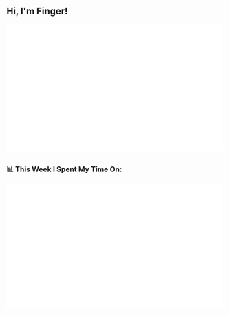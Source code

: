 <h2> Hi, I'm Finger!</h2>

<img align="right" src="https://raw.githubusercontent.com/spianmo/github-stats/master/generated/overview.svg#gh-light-mode-only">

<!-- <img align="right" height="160em" src="https://github-readme-stats-eight-theta.vercel.app/api/top-langs/?username=spianmo&layout=compact&langs_count=8&theme=algolia"/>	 -->
	
```go
package main

type Me struct {
	Name   string
	Job    string
	Code   string
	Skills string
}

func main() {
	me := &Me{
		Name:   "Finger",
		Job:    "Client-side Engineer",
		Code:   "Java, Kotlin, C#, Rust and C++ and Others",
		Skills: "Android, Security, Cross-platform client, NLP, CV, ASR ^o^",
	}
	_ = me
}
```


<h3>📊 This Week I Spent My Time On:</h3>
<img align='right' src="https://raw.githubusercontent.com/spianmo/github-stats/master/generated/languages.svg#gh-light-mode-only">

<!--START_SECTION:waka-->

```txt
Python                 3 hrs 53 mins   ███████▓░░░░░░░░░░░░░░░░░   30.35 %
Kotlin                 2 hrs 35 mins   █████░░░░░░░░░░░░░░░░░░░░   20.23 %
Groovy                 1 hr 38 mins    ███▒░░░░░░░░░░░░░░░░░░░░░   12.81 %
Gradle                 1 hr 11 mins    ██▒░░░░░░░░░░░░░░░░░░░░░░   09.32 %
Shrinker Config File   32 mins         █░░░░░░░░░░░░░░░░░░░░░░░░   04.23 %
```

<!--END_SECTION:waka-->
